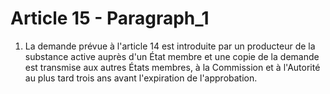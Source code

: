 # Article 15 - Paragraph_1

1. La demande prévue à l'article 14 est introduite par un producteur de la substance active auprès d'un État membre et une copie de la demande est transmise aux autres États membres, à la Commission et à l'Autorité au plus tard trois ans avant l'expiration de l'approbation.